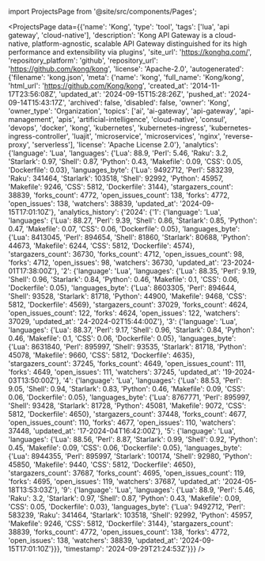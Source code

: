 
import ProjectsPage from '@site/src/components/Pages';

<ProjectsPage
    data={{'name': 'Kong', 'type': 'tool', 'tags': ['lua', 'api gateway', 'cloud-native'], 'description': 'Kong API Gateway is a cloud-native, platform-agnostic, scalable API Gateway distinguished for its high performance and extensibility via plugins', 'site_url': 'https://konghq.com/', 'repository_platform': 'github', 'repository_url': 'https://github.com/kong/kong', 'license': 'Apache-2.0', 'autogenerated': {'filename': 'kong.json', 'meta': {'name': 'kong', 'full_name': 'Kong/kong', 'html_url': 'https://github.com/Kong/kong', 'created_at': '2014-11-17T23:56:08Z', 'updated_at': '2024-09-15T15:28:26Z', 'pushed_at': '2024-09-14T15:43:17Z', 'archived': false, 'disabled': false, 'owner': 'Kong', 'owner_type': 'Organization', 'topics': ['ai', 'ai-gateway', 'api-gateway', 'api-management', 'apis', 'artificial-intelligence', 'cloud-native', 'consul', 'devops', 'docker', 'kong', 'kubernetes', 'kubernetes-ingress', 'kubernetes-ingress-controller', 'luajit', 'microservice', 'microservices', 'nginx', 'reverse-proxy', 'serverless'], 'license': 'Apache License 2.0'}, 'analytics': {'language': 'Lua', 'languages': {'Lua': 88.9, 'Perl': 5.46, 'Raku': 3.2, 'Starlark': 0.97, 'Shell': 0.87, 'Python': 0.43, 'Makefile': 0.09, 'CSS': 0.05, 'Dockerfile': 0.03}, 'languages_byte': {'Lua': 9492712, 'Perl': 583239, 'Raku': 341464, 'Starlark': 103518, 'Shell': 92992, 'Python': 45957, 'Makefile': 9246, 'CSS': 5812, 'Dockerfile': 3144}, 'stargazers_count': 38839, 'forks_count': 4772, 'open_issues_count': 138, 'forks': 4772, 'open_issues': 138, 'watchers': 38839, 'updated_at': '2024-09-15T17:01:10Z'}, 'analytics_history': {'2024': {'1': {'language': 'Lua', 'languages': {'Lua': 88.27, 'Perl': 9.39, 'Shell': 0.86, 'Starlark': 0.85, 'Python': 0.47, 'Makefile': 0.07, 'CSS': 0.06, 'Dockerfile': 0.05}, 'languages_byte': {'Lua': 8413045, 'Perl': 894654, 'Shell': 81860, 'Starlark': 80688, 'Python': 44673, 'Makefile': 6244, 'CSS': 5812, 'Dockerfile': 4574}, 'stargazers_count': 36730, 'forks_count': 4712, 'open_issues_count': 98, 'forks': 4712, 'open_issues': 98, 'watchers': 36730, 'updated_at': '23-2024-01T17:38:00Z'}, '2': {'language': 'Lua', 'languages': {'Lua': 88.35, 'Perl': 9.19, 'Shell': 0.96, 'Starlark': 0.84, 'Python': 0.46, 'Makefile': 0.1, 'CSS': 0.06, 'Dockerfile': 0.05}, 'languages_byte': {'Lua': 8603305, 'Perl': 894644, 'Shell': 93528, 'Starlark': 81718, 'Python': 44900, 'Makefile': 9468, 'CSS': 5812, 'Dockerfile': 4569}, 'stargazers_count': 37029, 'forks_count': 4624, 'open_issues_count': 122, 'forks': 4624, 'open_issues': 122, 'watchers': 37029, 'updated_at': '24-2024-02T15:44:00Z'}, '3': {'language': 'Lua', 'languages': {'Lua': 88.37, 'Perl': 9.17, 'Shell': 0.96, 'Starlark': 0.84, 'Python': 0.46, 'Makefile': 0.1, 'CSS': 0.06, 'Dockerfile': 0.05}, 'languages_byte': {'Lua': 8631840, 'Perl': 895997, 'Shell': 93535, 'Starlark': 81718, 'Python': 45078, 'Makefile': 9660, 'CSS': 5812, 'Dockerfile': 4635}, 'stargazers_count': 37245, 'forks_count': 4649, 'open_issues_count': 111, 'forks': 4649, 'open_issues': 111, 'watchers': 37245, 'updated_at': '19-2024-03T13:50:00Z'}, '4': {'language': 'Lua', 'languages': {'Lua': 88.53, 'Perl': 9.05, 'Shell': 0.94, 'Starlark': 0.83, 'Python': 0.46, 'Makefile': 0.09, 'CSS': 0.06, 'Dockerfile': 0.05}, 'languages_byte': {'Lua': 8767771, 'Perl': 895997, 'Shell': 93428, 'Starlark': 81728, 'Python': 45081, 'Makefile': 9072, 'CSS': 5812, 'Dockerfile': 4650}, 'stargazers_count': 37448, 'forks_count': 4677, 'open_issues_count': 110, 'forks': 4677, 'open_issues': 110, 'watchers': 37448, 'updated_at': '17-2024-04T16:42:00Z'}, '5': {'language': 'Lua', 'languages': {'Lua': 88.56, 'Perl': 8.87, 'Starlark': 0.99, 'Shell': 0.92, 'Python': 0.45, 'Makefile': 0.09, 'CSS': 0.06, 'Dockerfile': 0.05}, 'languages_byte': {'Lua': 8944355, 'Perl': 895997, 'Starlark': 100174, 'Shell': 92980, 'Python': 45850, 'Makefile': 9440, 'CSS': 5812, 'Dockerfile': 4650}, 'stargazers_count': 37687, 'forks_count': 4695, 'open_issues_count': 119, 'forks': 4695, 'open_issues': 119, 'watchers': 37687, 'updated_at': '2024-05-18T13:53:03Z'}, '9': {'language': 'Lua', 'languages': {'Lua': 88.9, 'Perl': 5.46, 'Raku': 3.2, 'Starlark': 0.97, 'Shell': 0.87, 'Python': 0.43, 'Makefile': 0.09, 'CSS': 0.05, 'Dockerfile': 0.03}, 'languages_byte': {'Lua': 9492712, 'Perl': 583239, 'Raku': 341464, 'Starlark': 103518, 'Shell': 92992, 'Python': 45957, 'Makefile': 9246, 'CSS': 5812, 'Dockerfile': 3144}, 'stargazers_count': 38839, 'forks_count': 4772, 'open_issues_count': 138, 'forks': 4772, 'open_issues': 138, 'watchers': 38839, 'updated_at': '2024-09-15T17:01:10Z'}}}, 'timestamp': '2024-09-29T21:24:53Z'}}}
/>
